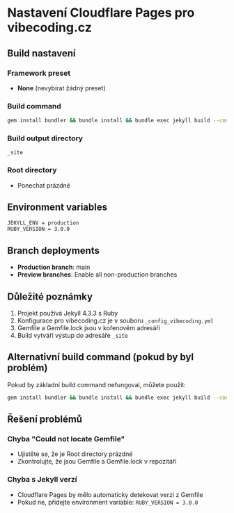 # Nastavení Cloudflare Pages pro vibecoding.cz

## Build nastavení

### Framework preset
- **None** (nevybírat žádný preset)

### Build command
```bash
gem install bundler && bundle install && bundle exec jekyll build --config _config_vibecoding.yml && cp _site/vibecoding-index/index.html _site/index.html 2>/dev/null || true
```

### Build output directory
```
_site
```

### Root directory
- Ponechat prázdné

## Environment variables

```
JEKYLL_ENV = production
RUBY_VERSION = 3.0.0
```

## Branch deployments

- **Production branch**: main
- **Preview branches**: Enable all non-production branches

## Důležité poznámky

1. Projekt používá Jekyll 4.3.3 s Ruby
2. Konfigurace pro vibecoding.cz je v souboru `_config_vibecoding.yml`
3. Gemfile a Gemfile.lock jsou v kořenovém adresáři
4. Build vytváří výstup do adresáře `_site`

## Alternativní build command (pokud by byl problém)

Pokud by základní build command nefungoval, můžete použít:

```bash
gem install bundler && bundle install && bundle exec jekyll build --config _config_vibecoding.yml
```

## Řešení problémů

### Chyba "Could not locate Gemfile"
- Ujistěte se, že je Root directory prázdné
- Zkontrolujte, že jsou Gemfile a Gemfile.lock v repozitáři

### Chyba s Jekyll verzí
- Cloudflare Pages by mělo automaticky detekovat verzi z Gemfile
- Pokud ne, přidejte environment variable: `RUBY_VERSION = 3.0.0`